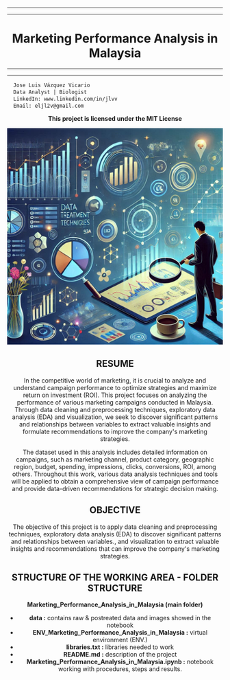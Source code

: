 -------------
-------------
# <center> **Marketing Performance Analysis in Malaysia** <center>
----------------
-------------
      Jose Luis Vázquez Vicario
      Data Analyst | Biologist
      LinkedIn: www.linkedin.com/in/jlvv
      Email: eljl2v@gmail.com
**<center>This project is licensed under the MIT License<center>**

<p align="center">
    <img src="data/cover.png" alt="Cover">
</p>



## **RESUME**
In the competitive world of marketing, it is crucial to analyze and understand campaign performance to optimize strategies and maximize return on investment (ROI). This project focuses on analyzing the performance of various marketing campaigns conducted in Malaysia. Through data cleaning and preprocessing techniques, exploratory data analysis (EDA) and visualization, we seek to discover significant patterns and relationships between variables to extract valuable insights and formulate recommendations to improve the company's marketing strategies.

The dataset used in this analysis includes detailed information on campaigns, such as marketing channel, product category, geographic region, budget, spending, impressions, clicks, conversions, ROI, among others. Throughout this work, various data analysis techniques and tools will be applied to obtain a comprehensive view of campaign performance and provide data-driven recommendations for strategic decision making.

## **OBJECTIVE**
The objective of this project is to apply data cleaning and preprocessing techniques, exploratory data analysis (EDA) to discover significant patterns and relationships between variables., and visualization to extract valuable insights and recommendations that can improve the company's marketing strategies.

## **STRUCTURE OF THE WORKING AREA - FOLDER STRUCTURE**

**Marketing_Performance_Analysis_in_Malaysia (main folder)**
- **data :** contains raw & postreated data and images showed in the notebook
- **ENV_Marketing_Performance_Analysis_in_Malaysia :** virtual environment (ENV.)
- **libraries.txt :** libraries needed to work
- **README.md :** description of the project
- **Marketing_Performance_Analysis_in_Malaysia.ipynb :** notebook working with procedures, steps and results.